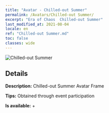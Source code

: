 ```yaml
---
title: "Avatar - Chilled-out Summer"
permalink: /Avatars/Chilled-out Summer/
excerpt: "Era of Chaos  Chilled-out Summer"
last_modified_at: 2021-08-04
locale: en
ref: "Chilled-out Summer.md"
toc: false
classes: wide
---
```

 ![Chilled-out Summer](/images/a/avatarFrame_126.png)

## Details

 **Description:** Chilled-out Summer Avatar Frame 

 **Tips:** Obtained through event participation 

 **Is available:**  + 

